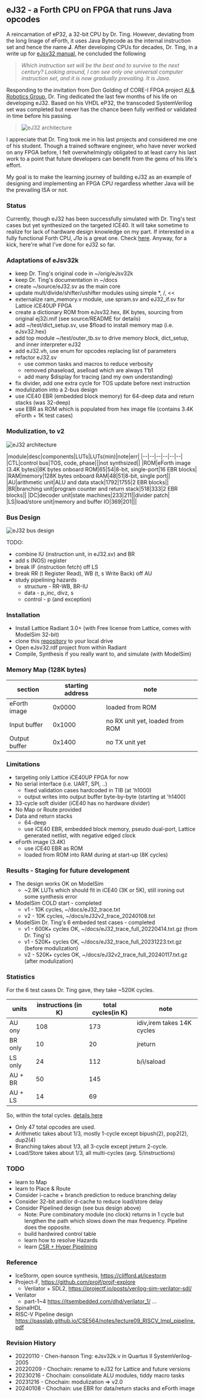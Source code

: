 ## eJ32 - a Forth CPU on FPGA that runs Java opcodes

A reincarnation of eP32, a 32-bit CPU by Dr. Ting. However, deviating from the long linage of eForth, it uses Java Bytecode as the internal instruction set and hence the name **J**. After developing CPUs for decades, Dr. Ting, in a write up for [eJsv32 manual](https://chochain.github.io/eJsv32/docs/JVM_manual.pdf), he concluded the following

>
> *Which instruction set will be the best and to survive to the next century? Looking around, I can see only one universal computer instruction set, and it is now gradually prevailing. It is Java.*
>

Responding to the invitation from Don Golding of CORE-I FPGA project [AI & Robotics Group](https://www.facebook.com/groups/1304548976637542), Dr. Ting dedicated the last few months of his life on developing eJ32. Based on his VHDL eP32, the transcoded SystemVerilog set was completed but never has the chance been fully verified or validated in time before his passing.

> ![eJ32 architecture](https://chochain.github.io/eJsv32/docs/eJ32_arch.png)

I appreciate that Dr. Ting took me in his last projects and considered me one of his student. Though a trained software engineer, who have never worked on any FPGA before, I felt overwhelmingly obligated to at least carry his last work to a point that future developers can benefit from the gems of his life's effort.

My goal is to make the learning journey of building eJ32 as an example of designing and implementing an FPGA CPU regardless whether Java will be the prevailing ISA or not.

### Status
Currently, though eJ32 has been successfully simulated with Dr. Ting's test cases but yet synthesized on the targeted ICE40. It will take sometime to realize for lack of hardware design knowledge on my part. If interested in a fully functional Forth CPU, *J1a* is a great one. Check [here](https://www.excamera.com/sphinx/article-j1a-swapforth.html). Anyway, for a kick, here're what I've done for eJ32 so far.

### Adaptations of eJsv32k
* keep Dr. Ting's original code in ~/orig/eJsv32k
* keep Dr. Ting's documentation in ~/docs
* create ~/source/eJ32.sv as the main core
* update mult/divide/shifter/ushifter modules using simple *, /, <<
* externalize ram_memory.v module, use spram.sv and eJ32_if.sv for Lattice iCE40UP FPGA
* create a dictionary ROM from eJsv32.hex, 8K bytes, sourcing from original ej32i.mif (see source/README for details)
* add ~/test/dict_setup.sv, use $fload to install memory map (i.e. eJsv32.hex)
* add top module ~/test/outer_tb.sv to drive memory block, dict_setup, and inner interpreter eJ32
* add eJ32.vh, use enum for opcodes replacing list of parameters
* refactor eJ32.sv
  + use common tasks and macros to reduce verbosity
  + removed phaseload, aselload which are always 1'b1
  + add many $display for tracing (and my own understanding)
* fix divider, add one extra cycle for TOS update before next instruction
* modulization into a 2-bus design
* use iCE40 EBR (embedded block memory) for 64-deep data and return stacks (was 32-deep)
* use EBR as ROM which is populated from hex image file (contains 3.4K eForth + 1K test cases)
  
### Modulization, to v2
  ![eJ32 architecture](https://chochain.github.io/eJsv32/docs/eJ32_v2_blocks.png)

  |module|desc|components|LUTs|LUTs(min)|note|err|
  |--|--|--|--|--|--|
  |CTL|control bus|TOS, code, phase|||not synthsized||
  |ROM|eForth image (3.4K bytes)|8K bytes onboard ROM|65|54|8-bit, single-port|16 EBR blocks|
  |RAM|memory|128K bytes onboard RAM|48|51|8-bit, single port||
  |AU|arithmetic unit|ALU and data stack|1792|1755|2 EBR blocks||
  |BR|branching unit|program counter and return stack|518|333|2 EBR blocks||
  |DC|decoder unit|state machines|233|211||divider patch|
  |LS|load/store unit|memory and buffer IO|369|201|||

### Bus Design
  ![eJ32 bus design](https://chochain.github.io/eJsv32/docs/eJ32_v2_bus.png)
  
  TODO:
  * combine IU (instruction unit, in eJ32.sv) and BR
  * add s (NOS) register
  * break IF (instruction fetch) off LS
  * break RR (t Register Read), WB (t, s Write Back) off AU
  * study pipelining hazards 
    + structure - RR-WB, BR-IU
    + data - p_inc, divz, s
    + control - p (and exception)

### Installation
* Install Lattice Radiant 3.0+ (with Free license from Lattice, comes with ModelSim 32-bit)
* clone this [repository](git@github.com:chochain/eJsv32.git) to your local drive
* Open eJsv32.rdf project from within Radiant
* Compile, Synthesis if you really want to, and simulate (with ModelSim)

### Memory Map (128K bytes)

  |section|starting address|note|
  |--|--|--|
  |eForth image|0x0000|loaded from ROM|
  |Input buffer|0x1000|no RX unit yet, loaded from ROM|
  |Output buffer|0x1400|no TX unit yet|

### Limitations
* targeting only Lattice iCE40UP FPGA for now
* No serial interface (i.e. UART, SPI, ..)
  * fixed validation cases hardcoded in TIB (at 'h1000)
  * output writes into output buffer byte-by-byte (starting at 'h1400)
* 33-cycle soft divider (iCE40 has no hardware divider)
* No Map or Route provided
* Data and return stacks
  * 64-deep
  * use iCE40 EBR, embedded block memory, pseudo dual-port, Lattice generated netlist, with negative edged clock
* eForth image (3.4K)
  * use iCE40 EBR as ROM
  * loaded from ROM into RAM during at start-up (8K cycles)

### Results - Staging for future development
* The design works OK on ModelSim
  + ~2.9K LUTs which should fit in iCE40 (3K or 5K), still ironing out some synthesis error
* ModelSim COLD start - completed
  + v1 - 10K cycles, ~/docs/eJ32_trace.txt
  + v2 - 10K cycles, ~/docs/eJ32v2_trace_20240108.txt
* ModelSim Dr. Ting's 6 embeded test cases - completed
  + v1 - 600K+ cycles OK, ~/docs/eJ32_trace_full_20220414.txt.gz (from Dr. Ting's)
  + v1 - 520K+ cycles OK, ~/docs/eJ32_trace_full_20231223.txt.gz (before modulization)
  + v2 - 520K+ cycles OK, ~/docs/eJ32v2_trace_full_20240117.txt.gz (after modulization)

### Statistics
For the 6 test cases Dr. Ting gave, they take ~520K cycles.

  |units|instructions (in K)|total cycles(in K)|note|
  |--|--|--|--|
  |AU ony|108|173|idiv,irem takes 14K cycles|
  |BR only|10|20|jreturn|
  |LS only|24|112|b/i/saload|
  |AU + BR|50|145||
  |AU + LS|14|69||

So, within the total cycles. [details here](https://chochain.github.io/eJsv32/docs/opcode_freq_v2.ods)
* Only 47 total opcodes are used.
* Arithmetic takes about 1/3, mostly 1-cycle except bipush(2), pop2(2), dup2(4)
* Branching  takes about 1/3, all 3-cycle except jreturn 2-cycle.
* Load/Store takes about 1/3, all multi-cycles (avg. 5/instructions) 

### TODO
* learn to Map
* learn to Place & Route
* Consider i-cache + branch prediction to reduce branching delay
* Consider 32-bit and/or d-cache to reduce load/store delay
* Consider Pipelined design (see bus design above)
  + Note: Pure combinatory module (no clock) returns in 1 cycle but lengthen the path which slows down the max frequency. Pipeline does the opposite.
  + build hardwired control table
  + learn how to resolve Hazards
  + learn [CSR + Hyper Pipelining](http://www.euroforth.org/ef15/papers/strauch.pdf)

### Reference
* IceStorm, open source synthesis, https://clifford.at/icestorm
* Project-F, https://github.com/projf/projf-explore
  + Verilator + SDL2, https://projectf.io/posts/verilog-sim-verilator-sdl/
* Verilator
  + part-1~4 https://itsembedded.com/dhd/verilator_1/ ...
* SpinalHDL
* RISC-V Pipeline design https://passlab.github.io/CSE564/notes/lecture09_RISCV_Impl_pipeline.pdf

### Revision History
* 20220110 - Chen-hanson Ting: eJsv32k.v in Quartus II SystemVerilog-2005
* 20220209 - Chochain: rename to eJ32 for Lattice and future versions
* 20230216 - Chochain: consolidate ALU modules, tiddy macro tasks
* 20231216 - Chochain: modulization => v2.0
* 20240108 - Chochain: use EBR for data/return stacks and eForth image
